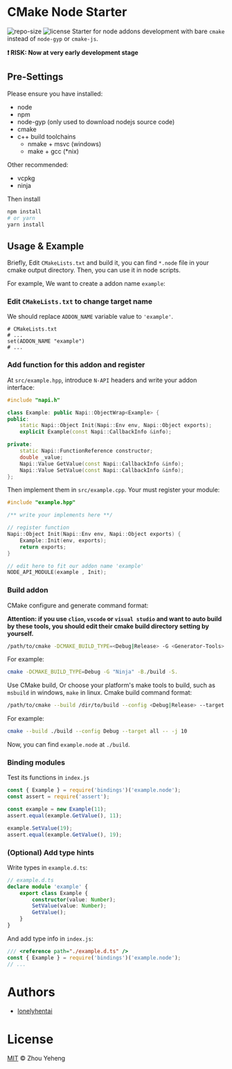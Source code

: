 # CMake Node Starter

![repo-size](https://img.shields.io/github/repo-size/lonelyhentai/cmake-node-starter) ![license](https://img.shields.io/github/license/lonelyhentai/cmake-node-starter)
Starter for node addons development with bare `cmake` instead of `node-gyp` or `cmake-js`.

**❗️ RISK: Now at very early development stage**

## Pre-Settings

Please ensure you have installed:

- node
- npm
- node-gyp (only used to download nodejs source code)
- cmake
- c++ build toolchains
    - nmake + msvc (windows)
    - make + gcc (*nix)

Other recommended:

- vcpkg
- ninja

Then install

```bash
npm install
# or yarn
yarn install
```

## Usage & Example

Briefly, Edit `CMakeLists.txt` and build it, you can find `*.node` file in your cmake output directory. 
Then, you can use it in node scripts.

For example, We want to create a addon name `example`:

### Edit `CMakeLists.txt` to change target name

We should replace `ADDON_NAME` variable value to `'example'`.

```
# CMakeLists.txt
# ...
set(ADDON_NAME "example")
# ...
```

### Add function for this addon and register

At `src/example.hpp`, introduce `N-API` headers and write your addon interface:

```cpp
#include "napi.h"

class Example: public Napi::ObjectWrap<Example> {
public:
    static Napi::Object Init(Napi::Env env, Napi::Object exports);
    explicit Example(const Napi::CallbackInfo &info);

private:
    static Napi::FunctionReference constructor;
    double _value;
    Napi::Value GetValue(const Napi::CallbackInfo &info);
    Napi::Value SetValue(const Napi::CallbackInfo &info);
};
```

Then implement them in `src/example.cpp`. Your must register your module:

```cpp
#include "example.hpp"

/** write your implements here **/

// register function
Napi::Object Init(Napi::Env env, Napi::Object exports) {
    Example::Init(env, exports);
    return exports;
}

// edit here to fit our addon name 'example'
NODE_API_MODULE(example , Init);
```

### Build addon

CMake configure and generate command format:

**Attention: if you use `clion`, `vscode` or `visual studio` and want to auto build by these tools, you should edit their cmake build directory setting by yourself.**

```bash
/path/to/cmake -DCMAKE_BUILD_TYPE=<Debug|Release> -G <Generator-Tools> -B/dir/to/build -S/dir/to/source
```

For example:

```bash
cmake -DCMAKE_BUILD_TYPE=Debug -G "Ninja" -B./build -S.
```

Use CMake build, Or choose your platform's make tools to build, such as `msbuild` in windows, `make` in linux. Cmake build command format:

```bash
/path/to/cmake --build /dir/to/build --config <Debug|Release> --target <all|some-target> -- -j <build-threads>
```

For example:

```bash
cmake --build ./build --config Debug --target all -- -j 10
```

Now, you can find `example.node` at `./build`.

### Binding modules

Test its functions in `index.js`

```javascript
const { Example } = require('bindings')('example.node');
const assert = require('assert');

const example = new Example(11);
assert.equal(example.GetValue(), 11);

example.SetValue(19);
assert.equal(example.GetValue(), 19);
```

### (Optional) Add type hints

Write types in `example.d.ts`:

```typescript
// example.d.ts
declare module 'example' {
    export class Example {
        constructor(value: Number);
        SetValue(value: Number);
        GetValue();
    }
}
```

And add type info in `index.js`:

```javascript
/// <reference path="./example.d.ts" />
const { Example } = require('bindings')('example.node');
// ...
```

# Authors

- [lonelyhentai](https://github.com/lonelyhentai)

# License

[MIT](./LICENSE) © Zhou Yeheng